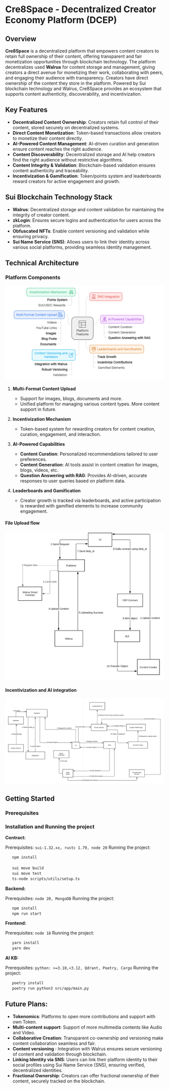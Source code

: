 # Cre8Space - Decentralized Creator Economy Platform (DCEP)

## Overview

**Cre8Space** is a decentralized platform that empowers content creators to retain full ownership of their content, offering transparent and fair monetization opportunities through blockchain technology. The platform decentralizes used **Walrus** for content storage and management, giving creators a direct avenue for monetizing their work, collaborating with peers, and engaging their audience with transparency. Creators have direct ownership of the content they store in the platform. Powered by Sui blockchain technology and Walrus, Cre8Space provides an ecosystem that supports content authenticity, discoverability, and incentivization.

## Key Features

- **Decentralized Content Ownership**: Creators retain full control of their content, stored securely on decentralized systems.
- **Direct Content Monetization**: Token-based transactions allow creators to monetize their content directly.
- **AI-Powered Content Management**: AI-driven curation and generation ensure content reaches the right audience.
- **Content Discoverability**: Decentralized storage and AI help creators find the right audience without restrictive algorithms.
- **Content Integrity & Validation**: Blockchain-based validation ensures content authenticity and traceability.
- **Incentivization & Gamification**: Token/points system and leaderboards reward creators for active engagement and growth.

## Sui Blockchain Technology Stack

- **Walrus**: Decentralized storage and content validation for maintaining the integrity of creator content.
- **zkLogin**: Ensures secure logins and authentication for users across the platform.
- **Obfuscated NFTs**: Enable content versioning and validation while ensuring privacy.
- **Sui Name Service (SNS)**: Allows users to link their identity across various social platforms, providing seamless identity management.

## Technical Architecture

### Platform Components
![Components in Cre8Space](./assets/flow.png)

1. **Multi-Format Content Upload**
   - Support for images, blogs, documents and more.
   - Unified platform for managing various content types. More content support in future.

2. **Incentivization Mechanism**
   - Token-based system for rewarding creators for content creation, curation, engagement, and interaction.
   
3. **AI-Powered Capabilities**
   - **Content Curation**: Personalized recommendations tailored to user preferences.
   - **Content Generation**: AI tools assist in content creation for images, blogs, videos, etc.
   - **Question Answering with RAG**: Provides AI-driven, accurate responses to user queries based on platform data.

4. **Leaderboards and Gamification**
   - Creator growth is tracked via leaderboards, and active participation is rewarded with gamified elements to increase community engagement.

#### File Upload flow
![File Upload Flow](./assets/upload.png)

#### Incentivization and AI integration
![Incentivization and AI](./assets/arch.png)

## Getting Started

### Prerequisites


### Installation and Running the project
**Contract:**

Prerequisites: `sui-1.32.xx, rustc 1.79, node 20`
Running the project:
```bash
   npm install

   sui move build
   sui move test
   ts-node scripts/utils/setup.ts
```

**Backend:**

Prerequisites: `node 20, MongoDB`
Running the project:
```bash
   npm install
   npm run start
```

**Frontend:**

Prerequisites: `node 18`
Running the project:
```bash
   yarn install
   yarn dev 
```

**AI KB:**

Prerequisites: `python: >=3.10,<3.12, Qdrant, Poetry, Cargo`
Running the project:
```bash
   poetry install
   poetry run python3 src/app/main.py
```



## Future Plans:
- **Tokenomics**: Platforms to open more contributions and support with own Token.
- **Multi-content support**: Support of more multimedia contents like Audio and Video.
- **Collaborative Creation**: Transparent co-ownership and versioning make content collaboration seamless and fair.
- **Content versioning** : Integration with Walrus ensures secure versioning of content and validation through blockchain.
- **Linking Identity via SNS**: Users can link their platform identity to their social profiles using Sui Name Service (SNS), ensuring verified, decentralized identities.
- **Fractional Ownership**: Creators can offer fractional ownership of their content, securely tracked on the blockchain.
